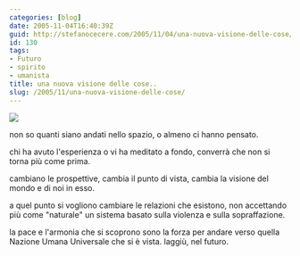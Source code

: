 ```yaml
---
categories: [blog]
date: 2005-11-04T16:40:39Z
guid: http://stefanocecere.com/2005/11/04/una-nuova-visione-delle-cose/
id: 130
tags:
- Futuro
- spirito
- umanista
title: una nuova visione delle cose..
slug: /2005/11/una-nuova-visione-delle-cose/
---
```


![](/wp-content/earth_2.jpg)

non so quanti siano andati nello spazio, o almeno ci hanno pensato.

chi ha avuto l'esperienza o vi ha meditato a fondo, converrà che non si torna più come prima.
  
cambiano le prospettive, cambia il punto di vista, cambia la visione del mondo e di noi in esso.

a quel punto si vogliono cambiare le relazioni che esistono, non accettando più come "naturale" un sistema basato sulla violenza e sulla sopraffazione.

la pace e l'armonia che si scoprono sono la forza per andare verso quella Nazione Umana Universale che si è vista. laggiù, nel futuro.